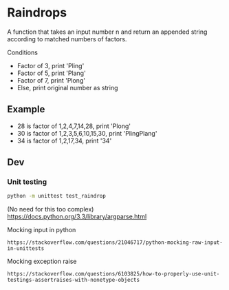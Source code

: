 # Raindrops

A function that takes an input number n and return an appended string according to matched numbers of factors.

Conditions
- Factor of 3, print 'Pling'
- Factor of 5, print 'Plang'
- Factor of 7, print 'Plong'
- Else, print original number as string

## Example
- 28 is factor of 1,2,4,7,14,28, print 'Plong'
- 30 is factor of 1,2,3,5,6,10,15,30, print 'PlingPlang'
- 34 is factor of 1,2,17,34, print '34'

## Dev
### Unit testing
```bash
python -m unittest test_raindrop
```
(No need for this too complex)
https://docs.python.org/3.3/library/argparse.html

Mocking input in python
```
https://stackoverflow.com/questions/21046717/python-mocking-raw-input-in-unittests
```

Mocking exception raise
```
https://stackoverflow.com/questions/6103825/how-to-properly-use-unit-testings-assertraises-with-nonetype-objects
```